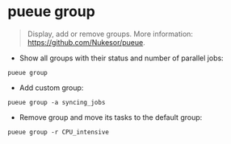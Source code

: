 # pueue group

> Display, add or remove groups.
> More information: <https://github.com/Nukesor/pueue>.

- Show all groups with their status and number of parallel jobs:

`pueue group`

- Add custom group:

`pueue group -a syncing_jobs`

- Remove group and move its tasks to the default group:

`pueue group -r CPU_intensive`
